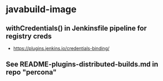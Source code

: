 # javabuild-image

## withCredentials() in Jenkinsfile pipeline for registry creds
- https://plugins.jenkins.io/credentials-binding/

## See README-plugins-distributed-builds.md in repo "percona"
